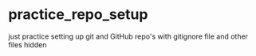 # practice_repo_setup
just practice setting up git and GitHub repo's with gitignore file and other files hidden
